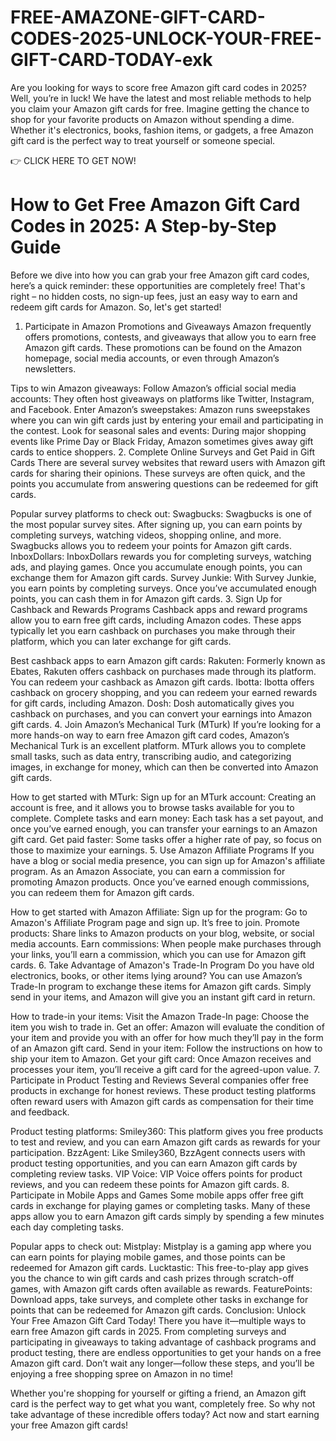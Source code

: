 # FREE-AMAZONE-GIFT-CARD-CODES-2025-UNLOCK-YOUR-FREE-GIFT-CARD-TODAY-exk
Are you looking for ways to score free Amazon gift card codes in 2025? Well, you’re in luck! We have the latest and most reliable methods to help you claim your Amazon gift cards for free. Imagine getting the chance to shop for your favorite products on Amazon without spending a dime. Whether it's electronics, books, fashion items, or gadgets, a free Amazon gift card is the perfect way to treat yourself or someone special.

👉 CLICK HERE TO GET NOW!

 # How to Get Free Amazon Gift Card Codes in 2025: A Step-by-Step Guide

Before we dive into how you can grab your free Amazon gift card codes, here’s a quick reminder: these opportunities are completely free! That's right – no hidden costs, no sign-up fees, just an easy way to earn and redeem gift cards for Amazon. So, let's get started!

1. Participate in Amazon Promotions and Giveaways
Amazon frequently offers promotions, contests, and giveaways that allow you to earn free Amazon gift cards. These promotions can be found on the Amazon homepage, social media accounts, or even through Amazon’s newsletters.

Tips to win Amazon giveaways:
Follow Amazon’s official social media accounts: They often host giveaways on platforms like Twitter, Instagram, and Facebook.
Enter Amazon’s sweepstakes: Amazon runs sweepstakes where you can win gift cards just by entering your email and participating in the contest.
Look for seasonal sales and events: During major shopping events like Prime Day or Black Friday, Amazon sometimes gives away gift cards to entice shoppers.
2. Complete Online Surveys and Get Paid in Gift Cards
There are several survey websites that reward users with Amazon gift cards for sharing their opinions. These surveys are often quick, and the points you accumulate from answering questions can be redeemed for gift cards.

Popular survey platforms to check out:
Swagbucks: Swagbucks is one of the most popular survey sites. After signing up, you can earn points by completing surveys, watching videos, shopping online, and more. Swagbucks allows you to redeem your points for Amazon gift cards.
InboxDollars: InboxDollars rewards you for completing surveys, watching ads, and playing games. Once you accumulate enough points, you can exchange them for Amazon gift cards.
Survey Junkie: With Survey Junkie, you earn points by completing surveys. Once you’ve accumulated enough points, you can cash them in for Amazon gift cards.
3. Sign Up for Cashback and Rewards Programs
Cashback apps and reward programs allow you to earn free gift cards, including Amazon codes. These apps typically let you earn cashback on purchases you make through their platform, which you can later exchange for gift cards.

Best cashback apps to earn Amazon gift cards:
Rakuten: Formerly known as Ebates, Rakuten offers cashback on purchases made through its platform. You can redeem your cashback as Amazon gift cards.
Ibotta: Ibotta offers cashback on grocery shopping, and you can redeem your earned rewards for gift cards, including Amazon.
Dosh: Dosh automatically gives you cashback on purchases, and you can convert your earnings into Amazon gift cards.
4. Join Amazon’s Mechanical Turk (MTurk)
If you’re looking for a more hands-on way to earn free Amazon gift card codes, Amazon’s Mechanical Turk is an excellent platform. MTurk allows you to complete small tasks, such as data entry, transcribing audio, and categorizing images, in exchange for money, which can then be converted into Amazon gift cards.

How to get started with MTurk:
Sign up for an MTurk account: Creating an account is free, and it allows you to browse tasks available for you to complete.
Complete tasks and earn money: Each task has a set payout, and once you’ve earned enough, you can transfer your earnings to an Amazon gift card.
Get paid faster: Some tasks offer a higher rate of pay, so focus on those to maximize your earnings.
5. Use Amazon Affiliate Programs
If you have a blog or social media presence, you can sign up for Amazon's affiliate program. As an Amazon Associate, you can earn a commission for promoting Amazon products. Once you’ve earned enough commissions, you can redeem them for Amazon gift cards.

How to get started with Amazon Affiliate:
Sign up for the program: Go to Amazon's Affiliate Program page and sign up. It’s free to join.
Promote products: Share links to Amazon products on your blog, website, or social media accounts.
Earn commissions: When people make purchases through your links, you’ll earn a commission, which you can use for Amazon gift cards.
6. Take Advantage of Amazon's Trade-In Program
Do you have old electronics, books, or other items lying around? You can use Amazon’s Trade-In program to exchange these items for Amazon gift cards. Simply send in your items, and Amazon will give you an instant gift card in return.

How to trade-in your items:
Visit the Amazon Trade-In page: Choose the item you wish to trade in.
Get an offer: Amazon will evaluate the condition of your item and provide you with an offer for how much they’ll pay in the form of an Amazon gift card.
Send in your item: Follow the instructions on how to ship your item to Amazon.
Get your gift card: Once Amazon receives and processes your item, you’ll receive a gift card for the agreed-upon value.
7. Participate in Product Testing and Reviews
Several companies offer free products in exchange for honest reviews. These product testing platforms often reward users with Amazon gift cards as compensation for their time and feedback.

Product testing platforms:
Smiley360: This platform gives you free products to test and review, and you can earn Amazon gift cards as rewards for your participation.
BzzAgent: Like Smiley360, BzzAgent connects users with product testing opportunities, and you can earn Amazon gift cards by completing review tasks.
VIP Voice: VIP Voice offers points for product reviews, and you can redeem these points for Amazon gift cards.
8. Participate in Mobile Apps and Games
Some mobile apps offer free gift cards in exchange for playing games or completing tasks. Many of these apps allow you to earn Amazon gift cards simply by spending a few minutes each day completing tasks.

Popular apps to check out:
Mistplay: Mistplay is a gaming app where you can earn points for playing mobile games, and those points can be redeemed for Amazon gift cards.
Lucktastic: This free-to-play app gives you the chance to win gift cards and cash prizes through scratch-off games, with Amazon gift cards often available as rewards.
FeaturePoints: Download apps, take surveys, and complete other tasks in exchange for points that can be redeemed for Amazon gift cards.
Conclusion: Unlock Your Free Amazon Gift Card Today!
There you have it—multiple ways to earn free Amazon gift cards in 2025. From completing surveys and participating in giveaways to taking advantage of cashback programs and product testing, there are endless opportunities to get your hands on a free Amazon gift card. Don’t wait any longer—follow these steps, and you’ll be enjoying a free shopping spree on Amazon in no time!

Whether you're shopping for yourself or gifting a friend, an Amazon gift card is the perfect way to get what you want, completely free. So why not take advantage of these incredible offers today? Act now and start earning your free Amazon gift cards!
